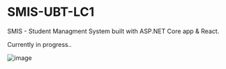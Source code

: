 # SMIS-UBT-LC1
SMIS - Student Managment System built with ASP.NET Core app & React.

Currently in progress..


![image](https://user-images.githubusercontent.com/62956581/163800077-81b886b0-c726-4175-8fad-04e229a0cf8f.png)
